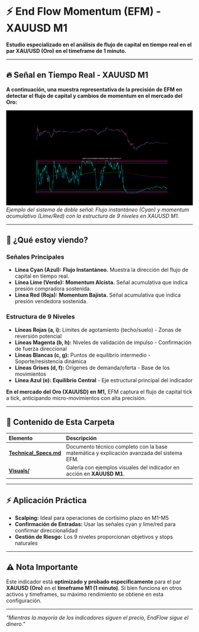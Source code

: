 # ⚡ End Flow Momentum (EFM) - XAUUSD M1

**Estudio especializado en el análisis de flujo de capital en tiempo real en el par XAU/USD (Oro) en el timeframe de 1 minuto.**

---

## 🔥 Señal en Tiempo Real - XAUUSD M1

**A continuación, una muestra representativa de la precisión de EFM en detectar el flujo de capital y cambios de momentum en el mercado del Oro:**

![Señal EFM en XAUUSD M1](./Visuals/2024-03-21.png)
*Ejemplo del sistema de doble señal: Flujo instantáneo (Cyan) y momentum acumulativo (Lime/Red) con la estructura de 9 niveles en XAUUSD M1.*

---

## 📖 ¿Qué estoy viendo?

### Señales Principales
-   **Línea Cyan (Azul):** **Flujo Instantáneo.** Muestra la dirección del flujo de capital en tiempo real.
-   **Línea Lime (Verde):** **Momentum Alcista.** Señal acumulativa que indica presión compradora sostenida.
-   **Línea Red (Roja):** **Momentum Bajista.** Señal acumulativa que indica presión vendedora sostenida.

### Estructura de 9 Niveles
-   **Líneas Rojas (a, i):** Límites de agotamiento (techo/suelo) - Zonas de reversión potencial
-   **Líneas Magenta (b, h):** Niveles de validación de impulso - Confirmación de fuerza direccional
-   **Líneas Blancas (c, g):** Puntos de equilibrio intermedio - Soporte/resistencia dinámica
-   **Líneas Grises (d, f):** Orígenes de demanda/oferta - Base de los movimientos
-   **Línea Azul (e):** **Equilibrio Central** - Eje estructural principal del indicador

**En el mercado del Oro (XAUUSD) en M1,** EFM captura el flujo de capital tick a tick, anticipando micro-movimientos con alta precisión.

---

## 📁 Contenido de Esta Carpeta

| Elemento | Descripción |
|:---|:---|
| [**Technical_Specs.md**](./Technical_Specs.md) | Documento técnico completo con la base matemática y explicación avanzada del sistema EFM. |
| [**Visuals/**](./Visuals/) | Galería con ejemplos visuales del indicador en acción en **XAUUSD M1**. |

---

## ⚡ Aplicación Práctica

-   **Scalping:** Ideal para operaciones de cortísimo plazo en M1-M5
-   **Confirmación de Entradas:** Usar las señales cyan y lime/red para confirmar direccionalidad
-   **Gestión de Riesgo:** Los 9 niveles proporcionan objetivos y stops naturales

---

## ⚠️ Nota Importante

Este indicador está **optimizado y probado específicamente** para el par **XAUUSD (Oro)** en el **timeframe M1 (1 minuto)**. Si bien funciona en otros activos y timeframes, su máximo rendimiento se obtiene en esta configuración.

---

*"Mientras la mayoría de los indicadores siguen el precio, EndFlow sigue el dinero."*